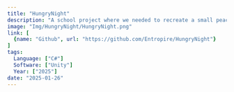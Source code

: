 ```yaml
---
title: "HungryNight"
description: "A school project where we needed to recreate a small peace of hollowknight"
image: "Img/HungryNight/HungryNight.png"
link: [
  {name: "Github", url: "https://github.com/Entropire/HungryNight"}
]
tags:
  Language: ["C#"]
  Software: ["Unity"]
  Year: ["2025"]
date: "2025-01-26"
---
```

